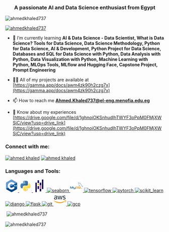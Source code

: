 <h3 align="center">A passionate AI and Data Science enthusiast from Egypt</h3>

<p align="left"> <img src="https://komarev.com/ghpvc/?username=ahmedkhaled737&label=Profile%20views&color=0e75b6&style=flat" alt="ahmedkhaled737" /> </p>

<p align="left"> <a href="https://github.com/ryo-ma/github-profile-trophy"><img src="https://github-profile-trophy.vercel.app/?username=ahmedkhaled737" alt="ahmedkhaled737" /></a> </p>

- 🌱 I’m currently learning **AI & Data Science - Data Scientist, What is Data Science? Tools for Data Science, Data Science Methodology, Python for Data Science, AI & Development, Python Project for Data Science, Databases and SQL for Data Science with Python, Data Analysis with Python, Data Visualization with Python, Machine Learning with Python, MLOps Tools, MLflow and Hugging Face, Capstone Project, Prompt Engineering**

- 👨‍💻 All of my projects are available at [https://gamma.app/docs/awm4zk90h2czg7x](https://gamma.app/docs/awm4zk90h2czg7x)

- 📫 How to reach me **Ahmed.Khaled737@el-eng.menofia.edu.eg**

- 📄 Know about my experiences [https://drive.google.com/file/d/1ghnoiOKSnhudlhTWYF3oPpM0FMjXWSjC/view?usp=drive_link](https://drive.google.com/file/d/1ghnoiOKSnhudlhTWYF3oPpM0FMjXWSjC/view?usp=drive_link)

<h3 align="left">Connect with me:</h3>
<p align="left">
<a href="https://linkedin.com/in/ahmed-hashem-khaled" target="blank"><img align="center" src="https://raw.githubusercontent.com/rahuldkjain/github-profile-readme-generator/master/src/images/icons/Social/linked-in-alt.svg" alt="ahmed khaled" height="30" width="40" /></a>
<a href="https://dribbble.com/ahmed khaled" target="blank"><img align="center" src="https://raw.githubusercontent.com/rahuldkjain/github-profile-readme-generator/master/src/images/icons/Social/dribbble.svg" alt="ahmed khaled" height="30" width="40" /></a>
</p>

<h3 align="left">Languages and Tools:</h3>
<p align="left"> 
  <a href="https://www.w3schools.com/cpp/" target="_blank" rel="noreferrer"> <img src="https://raw.githubusercontent.com/devicons/devicon/master/icons/cplusplus/cplusplus-original.svg" alt="cplusplus" width="40" height="40"/> </a> 
  <a href="https://www.python.org" target="_blank" rel="noreferrer"> <img src="https://raw.githubusercontent.com/devicons/devicon/master/icons/python/python-original.svg" alt="python" width="40" height="40"/> </a> 
  <a href="https://pandas.pydata.org/" target="_blank" rel="noreferrer"> <img src="https://raw.githubusercontent.com/devicons/devicon/2ae2a900d2f041da66e950e4d48052658d850630/icons/pandas/pandas-original.svg" alt="pandas" width="40" height="40"/> </a> 
  <a href="https://seaborn.pydata.org/" target="_blank" rel="noreferrer"> <img src="https://seaborn.pydata.org/_images/logo-mark-lightbg.svg" alt="seaborn" width="40" height="40"/> </a> 
  <a href="https://www.mysql.com/" target="_blank" rel="noreferrer"> <img src="https://raw.githubusercontent.com/devicons/devicon/master/icons/mysql/mysql-original-wordmark.svg" alt="mysql" width="40" height="40"/> </a> 
  <a href="https://www.tensorflow.org" target="_blank" rel="noreferrer"> <img src="https://www.vectorlogo.zone/logos/tensorflow/tensorflow-icon.svg" alt="tensorflow" width="40" height="40"/> </a> 
  <a href="https://pytorch.org/" target="_blank" rel="noreferrer"> <img src="https://www.vectorlogo.zone/logos/pytorch/pytorch-icon.svg" alt="pytorch" width="40" height="40"/> </a> 
  <a href="https://scikit-learn.org/" target="_blank" rel="noreferrer"> <img src="https://upload.wikimedia.org/wikipedia/commons/0/05/Scikit_learn_logo_small.svg" alt="scikit_learn" width="40" height="40"/> </a> 
  <a href="https://www.djangoproject.com/" target="_blank" rel="noreferrer"> <img src="https://cdn.worldvectorlogo.com/logos/django.svg" alt="django" width="40" height="40"/> </a> 
  <a href="https://flask.palletsprojects.com/" target="_blank" rel="noreferrer"> <img src="https://www.vectorlogo.zone/logos/pocoo_flask/pocoo_flask-icon.svg" alt="flask" width="40" height="40"/> </a> 
  <a href="https://git-scm.com/" target="_blank" rel="noreferrer"> <img src="https://www.vectorlogo.zone/logos/git-scm/git-scm-icon.svg" alt="git" width="40" height="40"/> </a> 
  <a href="https://aws.amazon.com" target="_blank" rel="noreferrer"> <img src="https://raw.githubusercontent.com/devicons/devicon/master/icons/amazonwebservices/amazonwebservices-original-wordmark.svg" alt="aws" width="40" height="40"/> </a> 
  <a href="https://cloud.google.com" target="_blank" rel="noreferrer"> <img src="https://www.vectorlogo.zone/logos/google_cloud/google_cloud-icon.svg" alt="gcp" width="40" height="40"/> </a> 
</p>

<p>&nbsp;<img align="center" src="https://github-readme-stats.vercel.app/api?username=ahmedkhaled737&show_icons=true&locale=en" alt="ahmedkhaled737" /></p>

<p><img align="center" src="https://github-readme-streak-stats.herokuapp.com/?user=ahmedkhaled737&" alt="ahmedkhaled737" /></p>
